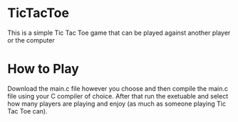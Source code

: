# TicTacToe
This is a simple Tic Tac Toe game that can be played against another player or the computer

# How to Play
Download the main.c file however you choose and then compile the main.c file using your C compiler of choice. After that run the exetuable and select how many players are playing and enjoy (as much as someone playing Tic Tac Toe can).
